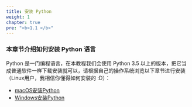 ```yaml
---
title: 安装 Python
weight: 1
chapter: true
pre: "<b>1.1 </b>"
---
```


### 本章节介绍如何安装 Python 语言

Python 是一门编程语言，在本教程我们会使用 Python 3.5 以上的版本，把它当成普通软件一样下载安装就可以，请根据自己的操作系统浏览以下章节进行安装（Linux用户，我相信你懂得如何安装的 :D）：

- [macOS安装Python](./macos安装python/)
- [Windows安装Python](./windows安装python/)
